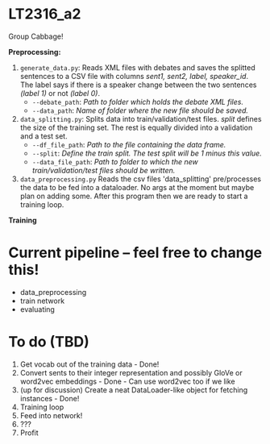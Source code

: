 # LT2316_a2

Group Cabbage!

**Preprocessing:**

1.  `generate_data.py`: Reads XML files with debates and saves the splitted sentences to a CSV file with columns *sent1, sent2, label, speaker_id*. The label says if there is a speaker change between the two sentences *(label 1)* or not *(label 0)*.
	- `--debate_path`: *Path to folder which holds the debate XML files.*
	- `--data_path`: *Name of folder where the new file should be saved.*
2. `data_splitting.py`: Splits data into train/validation/test files. *split* defines the size of the training set. The rest is equally divided into a validation and a test set.
	- `--df_file_path`: *Path to the file containing the data frame.*
	- `--split`: *Define the train split. The test split will be 1 minus this value.*
	- `--data_file_path`: *Path to folder to which the new train/validation/test files should be written.*
3. `data_preprocessing.py` Reads the csv files 'data_splitting' pre/processes the data to be fed into a dataloader. No args at the moment but maybe plan on adding some. After this program then we are ready to start a training loop. 

**Training**

# Current pipeline – feel free to change this!

* data_preprocessing
* train network
* evaluating 

# To do (TBD)
1. Get vocab out of the training data - Done!
2. Convert sents to their integer representation and possibly GloVe or word2vec embeddings - Done - Can use word2vec too if we like 
3. (up for discussion) Create a neat DataLoader-like object for fetching instances - Done! 
4. Training loop 
5. Feed into network!
6. ???
7. Profit
